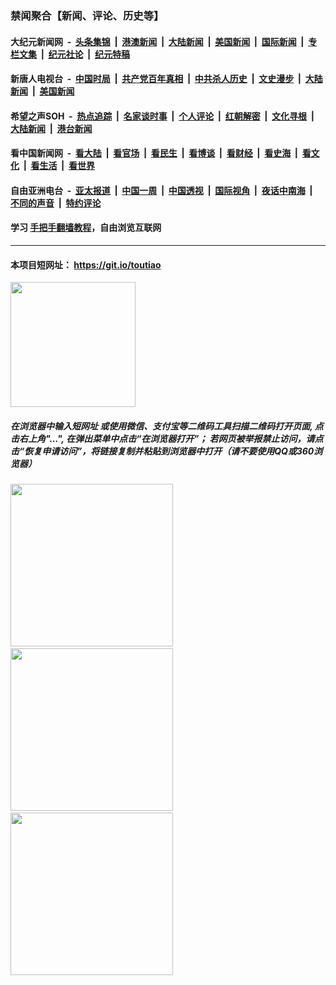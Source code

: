 ### 禁闻聚合【新闻、评论、历史等】

#### 大纪元新闻网 &nbsp;-&nbsp; [头条集锦](indexes/E头条集锦.md?t=02142202) &nbsp;|&nbsp; [港澳新闻](indexes/E港澳新闻.md?t=02142202)  &nbsp;|&nbsp; [大陆新闻](indexes/E大陆新闻.md?t=02142202) &nbsp;|&nbsp; [美国新闻](indexes/E美国新闻.md?t=02142202) &nbsp;|&nbsp; [国际新闻](indexes/E国际新闻.md?t=02142202) &nbsp;|&nbsp; [专栏文集](indexes/E专栏文集.md?t=02142202) &nbsp;|&nbsp; [纪元社论](indexes/E纪元社论.md?t=02142202) &nbsp;|&nbsp; [纪元特稿](indexes/E纪元特稿.md?t=02142202) 

#### 新唐人电视台 &nbsp;-&nbsp; [中国时局](indexes/N中国时局.md?t=02142202) &nbsp;|&nbsp; [共产党百年真相](indexes/N共产党百年真相.md?t=02142202) &nbsp;|&nbsp; [中共杀人历史](indexes/N中共杀人历史.md?t=02142202) &nbsp;|&nbsp; [文史漫步](indexes/N文史漫步.md?t=02142202) &nbsp;|&nbsp; [大陆新闻](indexes/N大陆新闻.md?t=02142202) &nbsp;|&nbsp; [美国新闻](indexes/N美国新闻.md?t=02142202)

#### 希望之声SOH &nbsp;-&nbsp; [热点追踪](indexes/H热点追踪.md?t=02142202) &nbsp;|&nbsp; [名家谈时事](indexes/H名家谈时事.md?t=02142202) &nbsp;|&nbsp; [个人评论](indexes/H个人评论.md?t=02142202)  &nbsp;|&nbsp; [红朝解密](indexes/H红朝解密.md?t=02142202) &nbsp;|&nbsp; [文化寻根](indexes/H文化寻根.md?t=02142202) &nbsp;|&nbsp; [大陆新闻](indexes/H大陆新闻.md?t=02142202) &nbsp;|&nbsp; [港台新闻](indexes/H港台新闻.md?t=02142202)

#### 看中国新闻网 &nbsp;-&nbsp; [看大陆](indexes/S看大陆.md?t=02142202) &nbsp;|&nbsp; [看官场](indexes/S看官场.md?t=02142202) &nbsp;|&nbsp; [看民生](indexes/S看民生.md?t=02142202)  &nbsp;|&nbsp; [看博谈](indexes/S看博谈.md?t=02142202) &nbsp;|&nbsp; [看财经](indexes/S看财经.md?t=02142202) &nbsp;|&nbsp; [看史海](indexes/S看史海.md?t=02142202) &nbsp;|&nbsp; [看文化](indexes/S看文化.md?t=02142202) &nbsp;|&nbsp; [看生活](indexes/S看生活.md?t=02142202) &nbsp;|&nbsp; [看世界](indexes/S看世界.md?t=02142202)

#### 自由亚洲电台 &nbsp;-&nbsp; [亚太报道](indexes/R亚太报道.md?t=02142202) &nbsp;|&nbsp; [中国一周](indexes/R中国一周.md?t=02142202) &nbsp;|&nbsp; [中国透视](indexes/R中国透视.md?t=02142202)  &nbsp;|&nbsp; [国际视角](indexes/R国际视角.md?t=02142202) &nbsp;|&nbsp; [夜话中南海](indexes/R夜话中南海.md?t=02142202) &nbsp;|&nbsp; [不同的声音](indexes/R不同的声音.md?t=02142202) &nbsp;|&nbsp; [特约评论](indexes/R特约评论.md?t=02142202)

#### 学习 [手把手翻墙教程](https://github.com/gfw-breaker/guides/wiki)，自由浏览互联网

----

#### 本项目短网址： https://git.io/toutiao
<img src="https://raw.githubusercontent.com/gfw-breaker/banned-news/master/scripts/img/qr.png" width="200px"/>  

##### 在浏览器中输入短网址 或使用微信、支付宝等二维码工具扫描二维码打开页面, 点击右上角"...", 在弹出菜单中点击“在浏览器打开”； 若网页被举报禁止访问，请点击“恢复申请访问”，将链接复制并粘贴到浏览器中打开（请不要使用QQ或360浏览器）

<img src="https://raw.githubusercontent.com/gfw-breaker/banned-news/master/scripts/img/1.png" width="260px"/> &nbsp; <img src="https://raw.githubusercontent.com/gfw-breaker/banned-news/master/scripts/img/2.png" width="260px"/> &nbsp; <img src="https://raw.githubusercontent.com/gfw-breaker/banned-news/master/scripts/img/3.png" width="260px"/>
